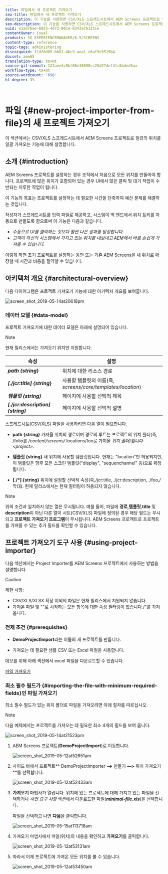 ```yaml
---
title: 파일에서 새 프로젝트 가져오기
seo-title: 파일에서 새 프로젝트 가져오기
description: 이 기능을 사용하면 CSV/XLS 스프레드시트에서 AEM Screens 프로젝트로 일련의 위치를 일괄적으로 가져올 수 있습니다.
seo-description: 이 기능을 사용하면 CSV/XLS 스프레드시트에서 AEM Screens 프로젝트로 일련의 위치를 일괄적으로 가져올 수 있습니다.
uuid: e1ad76ae-6925-4d72-80ce-8343a76125ce
contentOwner: jsyal
products: SG_EXPERIENCEMANAGER/6.5/SCREENS
content-type: reference
topic-tags: administering
discoiquuid: f1df8d05-bb61-4bc9-aea1-c6af9e3519b4
docset: aem65
translation-type: tm+mt
source-git-commit: 121aee4c8bf08e30898cc25d274ef4fc6bded5aa
workflow-type: tm+mt
source-wordcount: '698'
ht-degree: 3%

---
```



# 파일 {#new-project-importer-from-file}의 새 프로젝트 가져오기

이 섹션에서는 CSV/XLS 스프레드시트에서 AEM Screens 프로젝트로 일련의 위치를 일괄 가져오는 기능에 대해 설명합니다.

## 소개 {#introduction}

AEM Screens 프로젝트를 설정하는 경우 조직에서 처음으로 모든 위치를 만들어야 합니다. 프로젝트에 많은 위치가 포함되어 있는 경우 UI에서 많은 클릭 및 대기 작업이 수반되는 지루한 작업이 됩니다.

이 기능의 목표는 프로젝트를 설정하는 데 필요한 시간을 단축하여 예산 문제를 해결하는 것입니다.

작성자가 스프레드시트를 입력 파일로 제공하고, 시스템이 백 엔드에서 위치 트리를 자동으로 만들도록 함으로써 이 기능은 다음과 같습니다.

* *수동으로 UI를 클릭하는 것보다 훨씬 나은 성과를 달성합니다.*
* *고객이 자신의 시스템에서 가지고 있는 위치를 내보내고 AEM에서 바로 손쉽게 가져올 수 있습니다.*

이렇게 하면 초기 프로젝트를 설정하는 동안 또는 기존 AEM Screens을 새 위치로 확장할 때 시간과 비용을 절약할 수 있습니다.

## 아키텍처 개요 {#architectural-overview}

다음 다이어그램은 프로젝트 가져오기 기능에 대한 아키텍처 개요를 보여줍니다.

![screen_shot_2019-05-14at20618pm](assets/screen_shot_2019-05-14at20618pm.png)

### 데이터 모델 {#data-model}

프로젝트 가져오기에 대한 데이터 모델은 아래에 설명되어 있습니다.

>[!NOTE]
>
>현재 릴리스에서는 가져오기 위치만 지원합니다.

| **속성** | **설명** |
|---|---|
| ***path {string*}** | 위치에 대한 리소스 경로 |
| ***[./jcr:title] {string*}** | 사용할 템플릿의 이름(즉, *screens/core/templates/location*) |
| ***템플릿 {string}*** | 페이지에 사용할 선택적 제목 |
| ***[./jcr:description] {string}*** | 페이지에 사용할 선택적 설명 |

스프레드시트(CSV/XLS) 파일을 사용하려면 다음 열이 필요합니다.

* **path {string}** 가져올 위치의 경로이며 경로의 루트는 프로젝트의 위치 폴더(즉, /folio를  */content/screens/* locations/foo로 가져올  *위치 폴더)입니다&lt;project>*.

* **템플릿 {string}** 새 위치에 사용할 템플릿입니다. 현재는 &quot;location&quot;만 허용되지만, 이 템플릿은 향후 모든 스크린 템플릿(&quot;display&quot;, &quot;sequenchannel&quot; 등)으로 확장됩니다.
* **[./*] {string}** 위치에 설정할 선택적 속성(즉,/jcr:title, ./jcr:description, ./foo,/막대). 현재 릴리스에서는 현재 필터링이 허용되지 않습니다.

>[!NOTE]
>
>위의 조건과 일치하지 않는 열은 무시됩니다. 예를 들어, 파일에 **경로**,**템플릿**,**title** 및 **description**&#x200B;이 아닌 다른 열이 시트(CSV/XLS) 파일에 정의된 경우 해당 필드는 무시되고 **프로젝트 가져오기 프로그램**&#x200B;이 무시됩니다. AEM Screens 프로젝트로 프로젝트를 가져올 수 있는 추가 필드를 확인할 수 있습니다.

## 프로젝트 가져오기 도구 사용 {#using-project-importer}

다음 섹션에서는 Project Importer를 AEM Screens 프로젝트에서 사용하는 방법을 설명합니다.

>[!CAUTION]
>
>제한 사항:
>
>* CSV/XLS/XLSX 확장 이외의 파일은 현재 릴리스에서 지원되지 않습니다.
>* 가져온 파일 및 &quot;&quot;로 시작하는 모든 항목에 대한 속성 필터링이 없습니다./&quot;를 가져옵니다.

>



### 전제 조건 {#prerequisites}

* **DemoProjectImport**&#x200B;라는 이름의 새 프로젝트를 만듭니다.

* 가져오는 데 필요한 샘플 CSV 또는 Excel 파일을 사용합니다.

데모를 위해 아래 섹션에서 excel 파일을 다운로드할 수 있습니다.

[파일 가져오기](assets/minimal-file.xls)

### 최소 필수 필드가 {#importing-the-file-with-minimum-required-fields}인 파일 가져오기

최소 필수 필드가 있는 위치 폴더로 파일을 가져오려면 아래 절차를 따르십시오.

>[!NOTE]
>
>다음 예제에서는 프로젝트를 가져오는 데 필요한 최소 4개의 필드를 보여 줍니다.

![screen_shot_2019-05-14at21523pm](assets/screen_shot_2019-05-14at21523pm.png)

1. AEM Screens 프로젝트(**DemoProjectImport**)로 이동합니다.

   ![screen_shot_2019-05-12at52651am](assets/screen_shot_2019-05-12at52651am.png)

1. 사이드 바에서 프로젝트** DemoProjectImporter **—>** 만들기 **—>** 위치 가져오기**를 선택합니다.

   ![screen_shot_2019-05-12at52433am](assets/screen_shot_2019-05-12at52433am.png)

1. **가져오기** 마법사가 열립니다. 위치에 있는 프로젝트에 대해 가지고 있는 파일을 선택하거나 *사전 요구 사항* 섹션에서 다운로드한 파일(***minimal-file.xls***)을 선택합니다.

   파일을 선택하고 나면 **다음**&#x200B;을 클릭합니다.

   ![screen_shot_2019-05-15at113718am](assets/screen_shot_2019-05-15at113718am.png)

1. 가져오기 마법사에서 파일(위치)의 내용을 확인하고 **가져오기**&#x200B;를 클릭합니다.

   ![screen_shot_2019-05-12at53131am](assets/screen_shot_2019-05-12at53131am.png)

1. 따라서 이제 프로젝트에 가져온 모든 위치를 볼 수 있습니다.

   ![screen_shot_2019-05-12at53450am](assets/screen_shot_2019-05-12at53450am.png)

